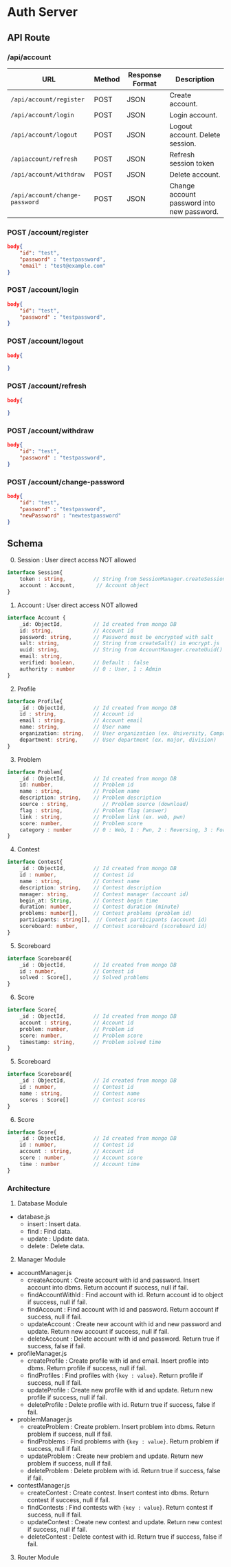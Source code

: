 # Auth Server

## API Route

### /api/account

|URL|Method|Response Format|Description| 
|---|---|---|---|
|`/api/account/register`|POST|JSON|Create account.|
|`/api/account/login`|POST|JSON|Login account.|
|`/api/account/logout`|POST|JSON|Logout account. Delete session.|
|`/apiaccount/refresh`|POST|JSON|Refresh session token|
|`/api/account/withdraw`|POST|JSON|Delete account.|
|`/api/account/change-password`|POST|JSON|Change account password into new password.|

### POST /account/register
```json
body{
    "id": "test",
    "password" : "testpassword",
    "email" : "test@example.com"
}
```

### POST /account/login
```json
body{
    "id": "test",
    "password" : "testpassword",
}
```
### POST /account/logout
```json
body{
    
}
```
### POST /account/refresh
```json
body{
    
}
```
### POST /account/withdraw
```json
body{
    "id": "test",
    "password" : "testpassword",
}
```
### POST /account/change-password
```json
body{
    "id": "test",
    "password" : "testpassword",
    "newPassword" : "newtestpassword"
}
```

## Schema
0. Session : User direct access NOT allowed
```ts
interface Session{ 
    token : string,         // String from SessionManager.createSessionToken()
    account : Account,       // Account object
}
```

1. Account : User direct access NOT allowed
```ts
interface Account {
    _id: ObjectId,          // Id created from mongo DB
    id: string,             // Account id
    password: string,       // Password must be encrypted with salt
    salt: string,           // String from createSalt() in encrypt.js
    uuid: string,           // String from AccountManager.createUuid()
    email: string, 
    verified: boolean,      // Default : false
    authority : number      // 0 : User, 1 : Admin
}
```

2. Profile
```ts
interface Profile{
    _id : ObjectId,         // Id created from mongo DB
    id : string,            // Account id
    email : string,         // Account email
    name: string,           // User name
    organization: string,   // User organization (ex. University, Company)
    department: string,     // User department (ex. major, division)
}
```

3. Problem
```ts
interface Problem{
    _id : ObjectId,         // Id created from mongo DB
    id: number,             // Problem id
    name : string,          // Problem name
    description: string,    // Problem description
    source : string,           // Problem source (download)
    flag : string,          // Problem flag (answer)
    link : string,          // Problem link (ex. web, pwn)
    score: number,          // Problem score
    category : number       // 0 : Web, 1 : Pwn, 2 : Reversing, 3 : Forensic, 4 : Misc...
}
```

4. Contest
```ts
interface Contest{
    _id : ObjectId,         // Id created from mongo DB
    id : number,            // Contest id
    name : string,          // Contest name
    description: string,    // Contest description
    manager: string,        // Contest manager (account id)
    begin_at: String,       // Contest begin time
    duration: number,       // Contest duration (minute)
    problems: number[],     // Contest problems (problem id)
    participants: string[],  // Contest participants (account id)
    scoreboard: number,     // Contest scoreboard (scoreboard id)
}
```

5. Scoreboard
```ts
interface Scoreboard{
    _id : ObjectId,         // Id created from mongo DB
    id : number,            // Contest id
    solved : Score[],       // Solved problems
}
```

6. Score
```ts
interface Score{
    _id : ObjectId,         // Id created from mongo DB
    account : string,       // Account id
    problem: number,        // Problem id
    score: number,          // Problem score
    timestamp: string,      // Problem solved time
}
```

5. Scoreboard
```ts
interface Scoreboard{
    _id : ObjectId,         // Id created from mongo DB
    id : number,            // Contest id
    name : string,          // Contest name
    scores : Score[]        // Contest scores
}
```

6. Score
```ts
interface Score{
    _id : ObjectId,         // Id created from mongo DB
    id : number,            // Contest id
    account : string,       // Account id
    score : number,         // Account score
    time : number           // Account time
}
```


### Architecture

1. Database Module
- database.js
    - insert : Insert data.
    - find : Find data.
    - update : Update data.
    - delete : Delete data.
2. Manager Module
- accountManager.js
    - createAccount : Create account with id and password. Insert account into dbms. Return account if success, null if fail.
    - findAccountWithId : Find account with id. Return account id to object if success, null if fail.
    - findAccount : Find account with id and password. Return account if success, null if fail.
    - updateAccount : Create new account with id and new password and update. Return new account if success, null if fail.
    - deleteAccount : Delete account with id and password. Return true if success, false if fail.
- profileManager.js
    - createProfile : Create profile with id and email. Insert profile into dbms. Return profile if success, null if fail.
    - findProfiles : Find profiles with `{key : value}`. Return profile if success, null if fail.
    - updateProfile : Create new profile with id and update. Return new profile if success, null if fail.
    - deleteProfile : Delete profile with id. Return true if success, false if fail.
- problemManager.js
    - createProblem : Create problem. Insert problem into dbms. Return problem if success, null if fail.
    - findProblems : Find problems with `{key : value}`. Return problem if success, null if fail.
    - updateProblem : Create new problem and update. Return new problem if success, null if fail.
    - deleteProblem : Delete problem with id. Return true if success, false if fail.
- contestManager.js
    - createContest : Create contest. Insert contest into dbms. Return contest if success, null if fail.
    - findContests : Find contests with `{key : value}`. Return contest if success, null if fail.
    - updateContest : Create new contest and update. Return new contest if success, null if fail.
    - deleteContest : Delete contest with id. Return true if success, false if fail.

3. Router Module